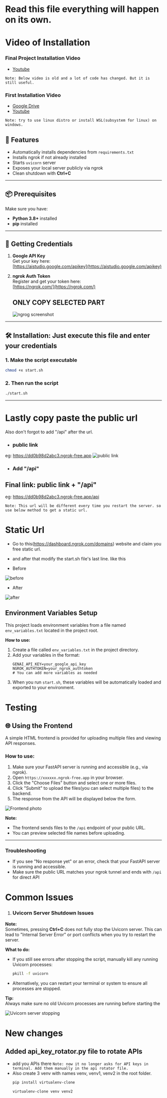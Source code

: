 # Read this file everything will happen on its own.

# Video of Installation
### Final Project Installation Video
- [Youtube](https://www.youtube.com/watch?v=2k1LpRcY85w)
  
`Note: Below video is old and a lot of code has changed. But it is still useful.`
### First Installation Video
- [Google Drive](https://drive.google.com/file/d/1BoTTEmpH7XLz9uVZnfIlaia6Y-MR8Zqr/view?usp=drive_link)
- [Youtube](https://www.youtube.com/watch?v=-4QLncypQZ8)

`Note: try to use linux distro or install WSL(subsystem for linux) on windows.`

## 🚀 Features
- Automatically installs dependencies from `requirements.txt`
- Installs ngrok if not already installed
- Starts `uvicorn` server
- Exposes your local server publicly via ngrok
- Clean shutdown with **Ctrl+C**
---

## 📦 Prerequisites
Make sure you have:
- **Python 3.8+** installed
- **pip** installed

---


## 🔑 Getting Credentials
1. **Google API Key**  
   Get your key here:  
   [https://aistudio.google.com/apikey](https://aistudio.google.com/apikey)

2. **ngrok Auth Token**  
   Register and get your token here:  
   [https://ngrok.com/](https://ngrok.com/)

   ## ONLY COPY SELECTED PART
   ![ngrog screenshot](photos/ngrok_ss.png)

---


## 🛠️ Installation: Just execute this file and enter your credentials

### 1. Make the script executable
```bash
chmod +x start.sh
```

### 2. Then run the script 
```bash
./start.sh
```


---

# Lastly copy paste the public url
Also don't forgot to add "/api" after the url.

- ### public link

eg: https://dd0b98d2abc3.ngrok-free.app
![public link](photos/final_public_link.png)

- ### Add "/api"

## Final link: public link + "/api"

eg:  https://dd0b98d2abc3.ngrok-free.app/api

`Note: This url will be different every time you restart the server. so use below method to get a static url.`

# Static Url
- Go to this(https://dashboard.ngrok.com/domains) website and claim you free static url.

- and after that modify the start.sh file's last line. like this

- Before

![before](photos/before.png)

- After 

![after](photos/after.png)


## Environment Variables Setup

This project loads environment variables from a file named `env_variables.txt` located in the project root.

**How to use:**

1. Create a file called `env_variables.txt` in the project directory.
2. Add your variables in the format:
   ```
   GENAI_API_KEY=your_google_api_key
   NGROK_AUTHTOKEN=your_ngrok_authtoken
   # You can add more variables as needed
   ```
3. When you run `start.sh`, these variables will be automatically loaded and exported to your environment.



# Testing
## 🌐 Using the Frontend

A simple HTML frontend is provided for uploading multiple files and viewing API responses.

### How to use:

1. Make sure your FastAPI server is running and accessible (e.g., via ngrok).
2. Open `https://xxxxxx.ngrok-free.app` in your browser.
3. Click the "Choose Files" button and select one or more files.
4. Click "Submit" to upload the files(you can select multiple files) to the backend.
5. The response from the API will be displayed below the form.

![Frontend photo](photos/Frontend.png)

**Note:**  
- The frontend sends files to the `/api` endpoint of your public URL.
- You can preview selected file names before uploading.

---

### Troubleshooting

- If you see "No response yet" or an error, check that your FastAPI server is running and accessible.
- Make sure the public URL matches your ngrok tunnel and ends with `/api` for direct API


# Common Issues

1. ### Uvicorn Server Shutdown Issues

**Note:**  
Sometimes, pressing **Ctrl+C** does not fully stop the Uvicorn server. This can lead to "Internal Server Error" or port conflicts when you try to restart the server.

**What to do:**  
- If you still see errors after stopping the script, manually kill any running Uvicorn processes:
  ```bash
  pkill -f uvicorn
  ```
- Alternatively, you can restart your terminal or system to ensure all processes are stopped.

**Tip:**  
Always make sure no old Uvicorn processes are running before starting the

![Uvicorn server stopping](photos/uvicorn_server_stoping.png)


# New changes

## Added api_key_rotator.py file to rotate APIs
- add you APIs there
`Note: now it no longer asks for API keys in terminal. Add them manually in the api rotator file.`
- Also create 3 venv with names venv, venv1, venv2 in the root folder.
  ```bash
  pip install virtualenv-clone
  ```
  ```bash
  virtualenv-clone venv venv2
  ```
